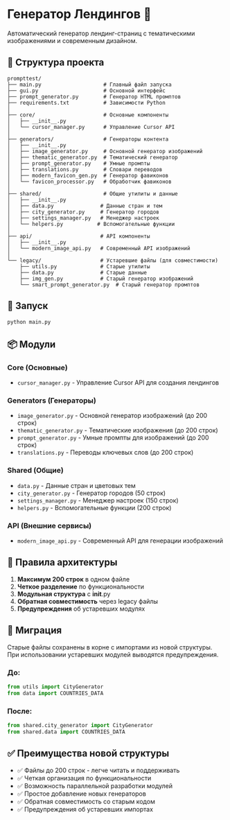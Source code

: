 # Генератор Лендингов 🚀

Автоматический генератор лендинг-страниц с тематическими изображениями и современным дизайном.

## 📁 Структура проекта

```
prompttest/
├── main.py                    # Главный файл запуска 
├── gui.py                     # Основной интерфейс
├── prompt_generator.py        # Генератор HTML промптов
├── requirements.txt           # Зависимости Python
│
├── core/                      # Основные компоненты
│   ├── __init__.py
│   └── cursor_manager.py      # Управление Cursor API
│
├── generators/                # Генераторы контента
│   ├── __init__.py
│   ├── image_generator.py     # Основной генератор изображений  
│   ├── thematic_generator.py  # Тематический генератор
│   ├── prompt_generator.py    # Умные промпты
│   ├── translations.py        # Словари переводов
│   ├── modern_favicon_gen.py  # Генератор фавиконов
│   └── favicon_processor.py   # Обработчик фавиконов
│
├── shared/                    # Общие утилиты и данные
│   ├── __init__.py
│   ├── data.py               # Данные стран и тем
│   ├── city_generator.py     # Генератор городов
│   ├── settings_manager.py   # Менеджер настроек
│   └── helpers.py           # Вспомогательные функции
│
├── api/                      # API компоненты
│   ├── __init__.py
│   └── modern_image_api.py   # Современный API изображений
│
└── legacy/                   # Устаревшие файлы (для совместимости)
    ├── utils.py              # Старые утилиты
    ├── data.py               # Старые данные
    ├── img_gen.py            # Старый генератор изображений
    └── smart_prompt_generator.py  # Старый генератор промптов
```

## 🚀 Запуск

```bash
python main.py
```

## 📦 Модули

### Core (Основные)
- `cursor_manager.py` - Управление Cursor API для создания лендингов

### Generators (Генераторы)
- `image_generator.py` - Основной генератор изображений (до 200 строк)
- `thematic_generator.py` - Тематические изображения (до 200 строк)
- `prompt_generator.py` - Умные промпты для изображений (до 200 строк)
- `translations.py` - Переводы ключевых слов (до 200 строк)

### Shared (Общие)
- `data.py` - Данные стран и цветовых тем
- `city_generator.py` - Генератор городов (50 строк)
- `settings_manager.py` - Менеджер настроек (150 строк)
- `helpers.py` - Вспомогательные функции (200 строк)

### API (Внешние сервисы)
- `modern_image_api.py` - Современный API для генерации изображений

## 🔧 Правила архитектуры

1. **Максимум 200 строк** в одном файле
2. **Четкое разделение** по функциональности
3. **Модульная структура** с __init__.py
4. **Обратная совместимость** через legacy файлы
5. **Предупреждения** об устаревших модулях

## 🔄 Миграция

Старые файлы сохранены в корне с импортами из новой структуры. При использовании устаревших модулей выводятся предупреждения.

### До:
```python
from utils import CityGenerator
from data import COUNTRIES_DATA
```

### После:
```python
from shared.city_generator import CityGenerator
from shared.data import COUNTRIES_DATA
```

## ✅ Преимущества новой структуры

- ✅ Файлы до 200 строк - легче читать и поддерживать
- ✅ Четкая организация по функциональности  
- ✅ Возможность параллельной разработки модулей
- ✅ Простое добавление новых генераторов
- ✅ Обратная совместимость со старым кодом
- ✅ Предупреждения об устаревших импортах 
